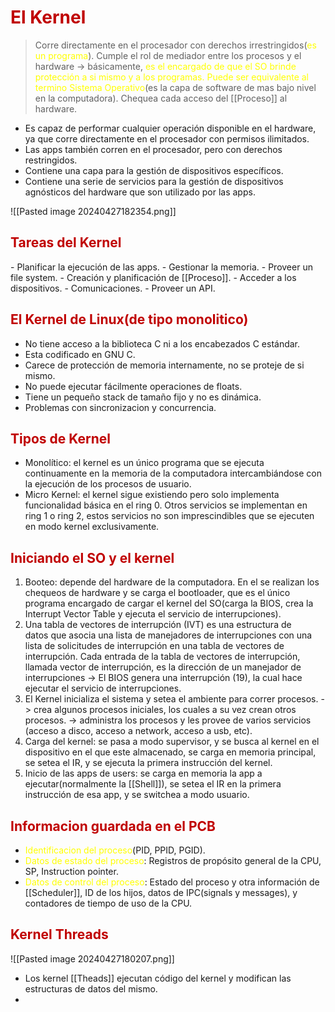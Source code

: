 # <span style="color:#c00000">El Kernel</span>

> Corre directamente en el procesador con derechos irrestringidos(<span style="color:#ffff00">es un programa</span>).
> Cumple el rol de mediador entre los procesos y el hardware -> básicamente, <span style="color:#ffff00">es el encargado de que el SO brinde protección a si mismo y a los programas.</span>
> <span style="color:#ffff00">Puede ser equivalente al termino Sistema Operativo</span>(es la capa de software de mas bajo nivel en la computadora).
> Chequea cada acceso del [[Proceso]] al hardware.

- Es capaz de performar cualquier operación disponible en el hardware, ya que corre directamente en el procesador con permisos ilimitados.
- Las apps también corren en el procesador, pero con derechos restringidos.
- Contiene una capa para la gestión de dispositivos específicos.
- Contiene una serie de servicios para la gestión de dispositivos agnósticos del hardware que son utilizado por las apps. 

![[Pasted image 20240427182354.png]]

## <span style="color:#c00000">Tareas del Kernel
</span>
- Planificar la ejecución de las apps.
- Gestionar la memoria.
- Proveer un file system.
- Creación y planificación de [[Proceso]].
- Acceder a los dispositivos.
- Comunicaciones.
- Proveer un API.

## <span style="color:#c00000">El Kernel de Linux(de tipo monolitico)</span>
- No tiene acceso a la biblioteca C ni a los encabezados C estándar.
- Esta codificado en GNU C.
- Carece de protección de memoria internamente, no se proteje de si mismo.
- No puede ejecutar fácilmente operaciones de floats.
- Tiene un pequeño stack de tamaño fijo y no es dinámica.
- Problemas con sincronizacion y concurrencia.

## <span style="color:#c00000">Tipos de Kernel</span>
- Monolítico: el kernel es un único programa que se ejecuta continuamente en la memoria de la computadora intercambiándose con la ejecución de los procesos de usuario.
- Micro Kernel: el kernel sigue existiendo pero solo implementa funcionalidad básica en el ring 0. Otros servicios se implementan en ring 1 o ring 2, estos servicios no son imprescindibles que se ejecuten en modo kernel exclusivamente.

## <span style="color:#c00000">Iniciando el SO y el kernel</span>
1. Booteo: depende del hardware de la computadora. En el se realizan los chequeos de hardware y se carga el bootloader, que es el único programa encargado de cargar el kernel del SO(carga la BIOS, crea la Interrupt Vector Table y ejecuta el servicio de interrupciones).
2. Una tabla de vectores de interrupción (IVT) es una estructura de datos que asocia una lista de manejadores de interrupciones con una lista de solicitudes de interrupción en una tabla de vectores de interrupción. Cada entrada de la tabla de vectores de interrupción, llamada vector de interrupción, es la dirección de un manejador de interrupciones -> El BIOS genera una interrupción (19), la cual hace ejecutar el servicio de interrupciones.
3. El Kernel inicializa el sistema y setea el ambiente para correr procesos. -> crea algunos procesos iniciales, los cuales a su vez crean otros procesos. -> administra los procesos y les provee de varios servicios (acceso a disco, acceso a network, acceso a usb, etc).
4. Carga del kernel: se pasa a modo supervisor, y se busca al kernel en el dispositivo en el que este almacenado, se carga en memoria principal, se setea el IR, y se ejecuta la primera instrucción del kernel.
5. Inicio de las apps de users: se carga en memoria la app a ejecutar(normalmente la [[Shell]]), se setea el IR en la primera instrucción de esa app, y se switchea a modo usuario.

## <span style="color:#c00000">Informacion guardada en el PCB</span> 
- <span style="color:#ffff00">Identificacion del proceso</span>(PID, PPID, PGID).
- <span style="color:#ffff00">Datos de estado del proceso</span>: Registros de propósito general de la CPU, SP, Instruction pointer.
- <span style="color:#ffff00">Datos de control del proceso</span>: Estado del proceso y otra información de [[Scheduler]], ID de los hijos, datos de IPC(signals y messages), y contadores de tiempo de uso de la CPU.


## <span style="color:#c00000">Kernel Threads</span> 
![[Pasted image 20240427180207.png]]

- Los kernel [[Theads]] ejecutan código del kernel y modifican las estructuras de datos del mismo.
- 